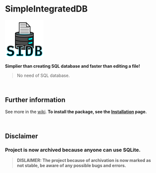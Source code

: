 # SimpleIntegratedDB
<!--[![Google Docs](https://img.shields.io/badge/CSharpPCX01-white?logo=googledocs)](https://docs.google.com/document/d/1WklC7uUxb0f2fIU8F1iiW3T_hbpQSNKuQ2hqFdNAmfU/edit?usp=sharing) [![NuGet](https://img.shields.io/badge/NuGet-004880?logo=nuget
)]()-->

![Icon](/assets/icon.png)

**Simplier than creating SQL database and faster than editing a file!**
> No need of SQL database.

<br/>

## Further information
See more in the [wiki](https://github.com/cyancoderix/SIDB/wiki).
**To install the package, see the [Installation](https://github.com/cyancoderix/SIDB/wiki/Installation) page.**

<br/>

## Disclaimer
### Project is now archived because anyone can use SQLite.
> **DISLAIMER: The project because of archivation is now marked as not stable, be aware of any possible bugs and errors.**
